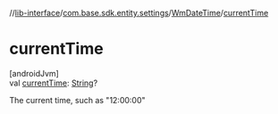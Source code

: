 //[lib-interface](../../../index.md)/[com.base.sdk.entity.settings](../index.md)/[WmDateTime](index.md)/[currentTime](current-time.md)

# currentTime

[androidJvm]\
val [currentTime](current-time.md): [String](https://kotlinlang.org/api/latest/jvm/stdlib/kotlin/-string/index.html)?

The current time, such as &quot;12:00:00&quot;
